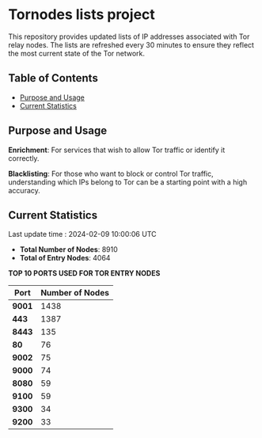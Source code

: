 # Tornodes lists project

This repository provides updated lists of IP addresses associated with Tor relay nodes. The lists are refreshed every 30 minutes to ensure they reflect the most current state of the Tor network.

## Table of Contents

- [Purpose and Usage](#purpose-and-usage)
- [Current Statistics](#current-statistics)


## Purpose and Usage

**Enrichment**: For services that wish to allow Tor traffic or identify it correctly.

**Blacklisting**: For those who want to block or control Tor traffic, understanding which IPs belong to Tor can be a starting point with a high accuracy.

## Current Statistics

Last update time : 2024-02-09 10:00:06 UTC

- **Total Number of Nodes**: 8910
- **Total of Entry Nodes**: 4064

**TOP 10 PORTS USED FOR TOR ENTRY NODES**

| **Port** | **Number of Nodes** |
|------|-----------------|
| **9001**   | 1438  |
| **443**   | 1387  |
| **8443**   | 135  |
| **80**   | 76  |
| **9002**   | 75  |
| **9000**   | 74  |
| **8080**   | 59  |
| **9100**   | 59  |
| **9300**   | 34  |
| **9200**   | 33  |

